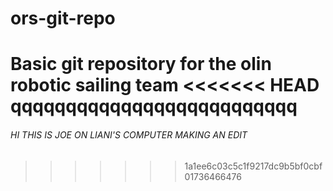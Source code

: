 # ors-git-repo
Basic git repository for the olin robotic sailing team
<<<<<<< HEAD
qqqqqqqqqqqqqqqqqqqqqqqqqq
=======
###### HI THIS IS JOE ON LIANI'S COMPUTER MAKING AN EDIT
>>>>>>> 1a1ee6c03c5c1f9217dc9b5bf0cbf01736466476
